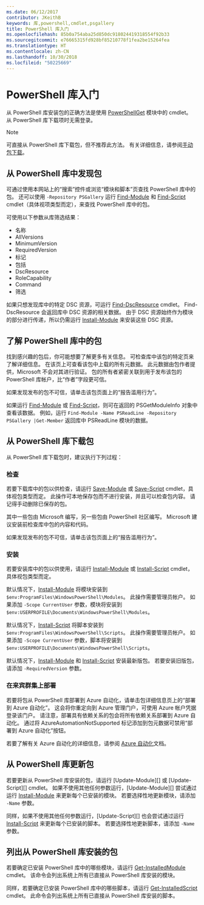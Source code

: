 ```yaml
---
ms.date: 06/12/2017
contributor: JKeithB
keywords: 库,powershell,cmdlet,psgallery
title: PowerShell 库入门
ms.openlocfilehash: 85b0a754aba25d850dc918024419318554f92b33
ms.sourcegitcommit: e76665315fd928bf85210778f1fea2be15264fea
ms.translationtype: HT
ms.contentlocale: zh-CN
ms.lasthandoff: 10/30/2018
ms.locfileid: "50225669"
---
```

# <a name="getting-started-with-the-powershell-gallery"></a>PowerShell 库入门

从 PowerShell 库安装包的正确方法是使用 [PowerShellGet](/powershell/module/powershellget) 模块中的 cmdlet。 从 PowerShell 库下载项时无需登录。

> [!NOTE]
> 可直接从 PowerShell 库下载包，但不推荐此方法。
> 有关详细信息，请参阅[手动包下载](/powershell/gallery/how-to/working-with-packages/manual-download)。

## <a name="discovering-packages-from-the-powershell-gallery"></a>从 PowerShell 库中发现包

可通过使用本网站上的“搜索”控件或浏览“模块和脚本”页查找 PowerShell 库中的包。 还可以使用 `-Repository PSGallery` 运行 [Find-Module][] 和 [Find-Script][] cmdlet（具体视项类型而定），来查找 PowerShell 库中的包。

可使用以下参数从库筛选结果：

- 名称
- AllVersions
- MinimumVersion
- RequiredVersion
- 标记
- 包括
- DscResource
- RoleCapability
- Command
- 筛选

如果只想发现库中的特定 DSC 资源，可运行 [Find-DscResource] cmdlet。 Find-DscResource 会返回库中 DSC 资源的相关数据。
由于 DSC 资源始终作为模块的部分进行传递，所以仍需运行 [Install-Module][] 来安装这些 DSC 资源。

## <a name="learning-about-packages-in-the-powershell-gallery"></a>了解 PowerShell 库中的包

找到感兴趣的包后，你可能想要了解更多有关信息。 可检查库中该包的特定页来了解详细信息。 在该页上可查看该包中上载的所有元数据。 此元数据由包作者提供，Microsoft 不会对其进行验证。 包的所有者紧密关联到用于发布该包的 PowerShell 库帐户，比“作者”字段更可信。

如果发现发布的包不可信，请单击该包页面上的“报告滥用行为”。

如果运行 [Find-Module][] 或 [Find-Script][]，则可在返回的 PSGetModuleInfo 对象中查看该数据。 例如，运行 `Find-Module -Name PSReadLine -Repository PSGallery |Get-Member`
返回库中 PSReadLine 模块的数据。

## <a name="downloading-packages-from-the-powershell-gallery"></a>从 PowerShell 库下载包

从 PowerShell 库下载包时，建议执行下列过程：

### <a name="inspect"></a>检查

若要下载库中的包以供检查，请运行 [Save-Module][] 或 [Save-Script][] cmdlet，具体视包类型而定。 此操作可本地保存包而不进行安装，并且可以检查包内容。 请记得手动删除已保存的包。

其中一些包由 Microsoft 编写，另一些包由 PowerShell 社区编写。
Microsoft 建议安装前检查库中包的内容和代码。

如果发现发布的包不可信，请单击该包页面上的“报告滥用行为”。

### <a name="install"></a>安装

若要安装库中的包以供使用，请运行 [Install-Module][] 或 [Install-Script][] cmdlet，具体视包类型而定。

默认情况下，[Install-Module][] 将模块安装到 `$env:ProgramFiles\WindowsPowerShell\Modules`。
此操作需要管理员帐户。 如果添加 `-Scope CurrentUser` 参数，模块将安装到 `$env:USERPROFILE\Documents\WindowsPowerShell\Modules`。

默认情况下，[Install-Script][] 将脚本安装到 `$env:ProgramFiles\WindowsPowerShell\Scripts`。
此操作需要管理员帐户。 如果添加 `-Scope CurrentUser` 参数，脚本将安装到 `$env:USERPROFILE\Documents\WindowsPowerShell\Scripts`。

默认情况下，[Install-Module][] 和 [Install-Script][] 安装最新版包。
若要安装旧版包，请添加 `-RequiredVersion` 参数。

### <a name="deploy"></a>在来宾群集上部署

若要将包从 PowerShell 库部署到 Azure 自动化，请单击包详细信息页上的“部署到 Azure 自动化”。 这会将你重定向到 Azure 管理门户，可使用 Azure 帐户凭据登录该门户。 请注意，部署具有依赖关系的包会将所有依赖关系部署到 Azure 自动化。 通过将 AzureAutomationNotSupported 标记添加到包元数据可禁用“部署到 Azure 自动化”按钮。

若要了解有关 Azure 自动化的详细信息，请参阅 [Azure 自动化](/azure/automation)文档。

## <a name="updating-packages-from-the-powershell-gallery"></a>从 PowerShell 库更新包

若要更新从 PowerShell 库安装的包，请运行 [Update-Module][] 或 [Update-Script][] cmdlet。 如果不使用其他任何参数运行，[Update-Module][] 尝试通过运行 [Install-Module][] 来更新每个已安装的模块。 若要选择性地更新模块，请添加 `-Name` 参数。

同样，如果不使用其他任何参数运行，[Update-Script][] 也会尝试通过运行 [Install-Script][] 来更新每个已安装的脚本。 若要选择性地更新脚本，请添加 `-Name` 参数。

## <a name="list-packages-that-you-have-installed-from-the-powershell-gallery"></a>列出从 PowerShell 库安装的包

若要确定已安装 PowerShell 库中的哪些模块，请运行 [Get-InstalledModule][] cmdlet。 该命令会列出系统上所有已直接从 PowerShell 库安装的模块。

同样，若要确定已安装 PowerShell 库中的哪些脚本，请运行 [Get-InstalledScript][] cmdlet。 此命令会列出系统上所有已直接从 PowerShell 库安装的脚本。

[Find-DscResource]: /powershell/module/powershellget/Find-DscResource
[Find-Module]: /powershell/module/powershellget/Find-Module
[Find-Script]: /powershell/module/powershellget/Find-Script
[Get-InstalledModule]: /powershell/module/powershellget/Get-InstalledModule
[Get-InstalledScript]: /powershell/module/powershellget/Get-InstalledScript
[Install-Module]: /powershell/module/powershellget/Install-Module
[Install-Script]: /powershell/module/powershellget/Install-Script
[Publish-Module]: /powershell/module/powershellget/Publish-Module
[Publish-Script]: /powershell/module/powershellget/Publish-Script
[Register-PSRepository]: /powershell/module/powershellget/Register-Repository
[Save-Module]: /powershell/module/powershellget/Save-Module
[Save-Script]: /powershell/module/powershellget/Save-Script
